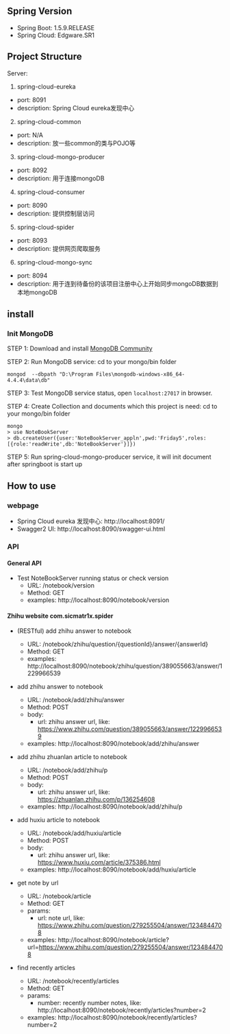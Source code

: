 
## Spring Version

- Spring Boot: 1.5.9.RELEASE
- Spring Cloud: Edgware.SR1

## Project Structure

Server:
1. spring-cloud-eureka
  - port: 8091
  - description: Spring Cloud eureka发现中心
2. spring-cloud-common
  - port: N/A
  - description: 放一些common的类与POJO等
3. spring-cloud-mongo-producer
  - port: 8092
  - description: 用于连接mongoDB
4. spring-cloud-consumer
  - port: 8090
  - description: 提供控制层访问
5. spring-cloud-spider
  - port: 8093
  - description: 提供网页爬取服务
6. spring-cloud-mongo-sync
  - port: 8094
  - description: 用于连到待备份的该项目注册中心上开始同步mongoDB数据到本地mongoDB

## install

### Init MongoDB

STEP 1: Download and install [MongoDB Community](https://www.mongodb.com/try/download/community)

STEP 2: Run MongoDB service: cd to your mongo/bin folder

```
mongod  --dbpath "D:\Program Files\mongodb-windows-x86_64-4.4.4\data\db"
```

STEP 3: Test MongoDB service status, open `localhost:27017` in browser.

STEP 4: Create Collection and documents which this project is need: cd to your mongo/bin folder

```
mongo
> use NoteBookServer
> db.createUser({user:'NoteBookServer_appln',pwd:'Friday5',roles:[{role:'readWrite',db:'NoteBookServer'}]})
```

STEP 5: Run spring-cloud-mongo-producer service, it will init document after springboot is start up

## How to use



### webpage

- Spring Cloud eureka 发现中心: http://localhost:8091/
- Swagger2 UI: http://localhost:8090/swagger-ui.html

### API

#### General API

- Test NoteBookServer running status or check version
  - URL: /notebook/version
  - Method: GET
  - examples: http://localhost:8090/notebook/version


#### Zhihu website com.sicmatr1x.spider

- (RESTful) add zhihu answer to notebook
  - URL: /notebook/zhihu/question/{questionId}/answer/{answerId}
  - Method: GET
  - examples: http://localhost:8090/notebook/zhihu/question/389055663/answer/1229966539

- add zhihu answer to notebook
  - URL: /notebook/add/zhihu/answer
  - Method: POST
  - body:
    - url: zhihu answer url, like: https://www.zhihu.com/question/389055663/answer/1229966539
  - examples: http://localhost:8090/notebook/add/zhihu/answer
  
- add zhihu zhuanlan article to notebook
  - URL: /notebook/add/zhihu/p
  - Method: POST
  - body:
    - url: zhihu answer url, like: https://zhuanlan.zhihu.com/p/136254608
  - examples: http://localhost:8090/notebook/add/zhihu/p
  
- add huxiu article to notebook
  - URL: /notebook/add/huxiu/article
  - Method: POST
  - body:
    - url: zhihu answer url, like: https://www.huxiu.com/article/375386.html
  - examples: http://localhost:8090/notebook/add/huxiu/article
  
- get note by url
  - URL: /notebook/article
  - Method: GET
  - params:
    - url: note url, like: https://www.zhihu.com/question/279255504/answer/1234844708
  - examples: http://localhost:8090/notebook/article?url=https://www.zhihu.com/question/279255504/answer/1234844708
  
- find recently articles
  - URL: /notebook/recently/articles
  - Method: GET
  - params:
    - number: recently number notes, like: http://localhost:8090/notebook/recently/articles?number=2
  - examples: http://localhost:8090/notebook/recently/articles?number=2
 

